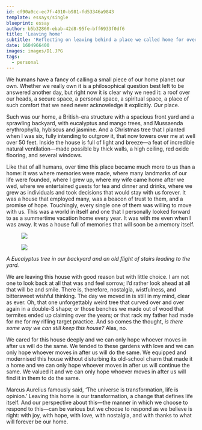 ```yaml
---
id: cf90a0cc-ec7f-4010-b981-fd53346a9843
template: essays/single
blueprint: essay
author: b5b32860-ebab-42d8-95fe-bff6933f0df6
title: 'Leaving home'
subtitle: 'Reflecting on leaving behind a place we called home for over a decade.'
date: 1604966400
images: images/D1.JPG
tags:
  - personal
---
```

We humans have a fancy of calling a small piece of our home planet our own. Whether we really own it is a philosophical question best left to be answered another day, but right now it is clear why we need it: a roof over our heads, a secure space, a personal space, a spiritual space, a place of such comfort that we need never acknowledge it explicitly. *Our* place.

Such was our home, a British-era structure with a spacious front yard and a sprawling backyard, with eucalyptus and mango trees, and Mussaenda erythrophylla, hybiscus and jasmine. And a Christmas tree that I planted when I was six, fully intending to outgrow it, that now towers over me at well over 50 feet. Inside the house is full of light and breeze—a feat of incredible natural ventilation—made possible by thick walls, a high ceiling, red oxide flooring, and several windows.

Like that of all humans, over time this place became much more to us than a home: it was where memories were made, where many landmarks of our life were founded, where I grew up, where my wife came home after we wed, where we entertained guests for tea and dinner and drinks, where we grew as individuals and took decisions that would stay with us forever. It was a house that employed many, was a beacon of trust to them, and a promise of hope. Touchingly, every single one of them was willing to move with us. This was a world in itself and one that I personally looked forward to as a summertime vacation home every year. It was with me even when I was away. It was a house full of memories that will soon be a memory itself.

<div class="gallery">
  <figure>
    <img src="/images/D1-eucalyptus.JPG">
  </figure>
  <figure>
    <img src="/images/D1-rear-stairs.JPG">
  </figure>
  <cite>A Eucalyptus tree in our backyard and an old flight of stairs leading to the yard.</cite>
</div>

We are leaving this house with good reason but with little choice. I am not one to look back at all that was and feel sorrow; I’d rather look ahead at all that will be and smile. There is, therefore, nostalgia, wistfulness, and bittersweet wishful thinking. The day we moved in is still in my mind, clear as ever. Oh, that one unforgettably weird tree that curved over and over again in a double-S shape; or those benches we made out of wood that termites ended up claiming over the years; or that rack my father had made for me for my rifling target practice. And so comes the thought, *is there some way we can still keep this house?* Alas, no.

We cared for this house deeply and we can only hope whoever moves in after us will do the same. We tended to these gardens with love and we can only hope whoever moves in after us will do the same. We equipped and modernised this house without disturbing its old-school charm that made it a home and we can only hope whoever moves in after us will continue the same. We valued it and we can only hope whoever moves in after us will find it in them to do the same.

Marcus Aurelius famously said, ‘The universe is transformation, life is opinion.’ Leaving this home is our transformation, a change that defines life itself. And our perspective about this—the manner in which we choose to respond to this—can be various but we choose to respond as we believe is right: with joy, with hope, with love, with nostalgia, and with thanks to what will forever be our home.